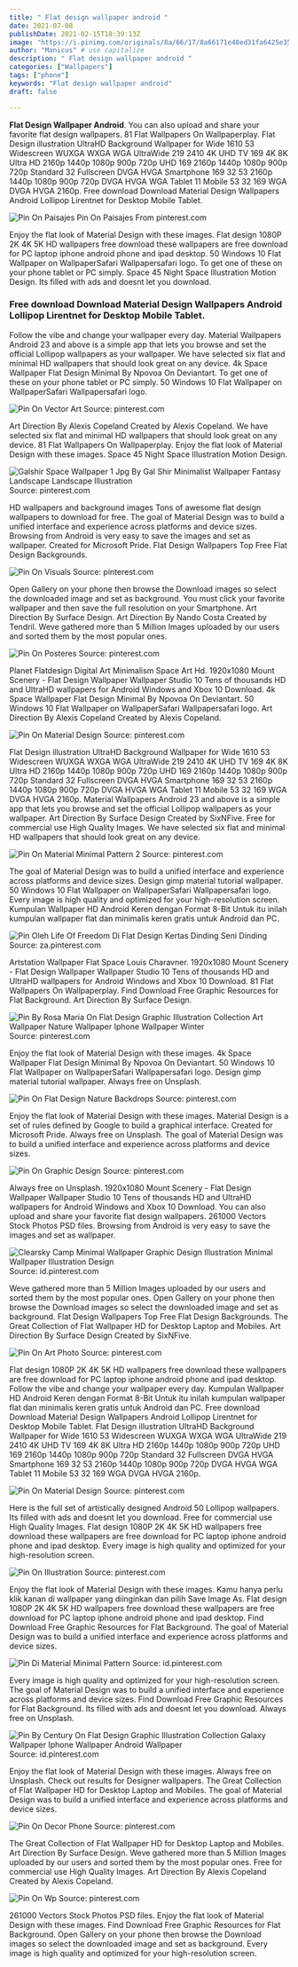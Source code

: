```yaml
---
title: " Flat design wallpaper android "
date: 2021-07-08
publishDate: 2021-02-15T18:39:13Z
image: "https://i.pinimg.com/originals/8a/66/17/8a66171e48ed31fa6425e351d4d75398.jpg"
author: "Manicus" # use capitalize
description: " Flat design wallpaper android "
categories: ["Wallpapers"]
tags: ["phone"]
keywords: "Flat design wallpaper android"
draft: false

---
```



**Flat Design Wallpaper Android**. You can also upload and share your favorite flat design wallpapers. 81 Flat Wallpapers On Wallpaperplay. Flat Design illustration UltraHD Background Wallpaper for Wide 1610 53 Widescreen WUXGA WXGA WGA UltraWide 219 2410 4K UHD TV 169 4K 8K Ultra HD 2160p 1440p 1080p 900p 720p UHD 169 2160p 1440p 1080p 900p 720p Standard 32 Fullscreen DVGA HVGA Smartphone 169 32 53 2160p 1440p 1080p 900p 720p DVGA HVGA WGA Tablet 11 Mobile 53 32 169 WGA DVGA HVGA 2160p. Free download Download Material Design Wallpapers Android Lollipop Lirentnet for Desktop Mobile Tablet.

![Pin On Paisajes](https://i.pinimg.com/originals/37/4c/d8/374cd8576fc5b50fc776cdbd8cb7605d.jpg "Pin On Paisajes")
Pin On Paisajes From pinterest.com


Enjoy the flat look of Material Design with these images. Flat design 1080P 2K 4K 5K HD wallpapers free download these wallpapers are free download for PC laptop iphone android phone and ipad desktop. 50 Windows 10 Flat Wallpaper on WallpaperSafari Wallpapersafari logo. To get one of these on your phone tablet or PC simply. Space 45 Night Space Illustration Motion Design. Its filled with ads and doesnt let you download.

### Free download Download Material Design Wallpapers Android Lollipop Lirentnet for Desktop Mobile Tablet.

Follow the vibe and change your wallpaper every day. Material Wallpapers Android 23 and above is a simple app that lets you browse and set the official Lollipop wallpapers as your wallpaper. We have selected six flat and minimal HD wallpapers that should look great on any device. 4k Space Wallpaper Flat Design Minimal By Npovoa On Deviantart. To get one of these on your phone tablet or PC simply. 50 Windows 10 Flat Wallpaper on WallpaperSafari Wallpapersafari logo.


![Pin On Vector Art](https://i.pinimg.com/originals/6f/20/38/6f20383c8ab632706dcc097d642b091a.jpg "Pin On Vector Art")
Source: pinterest.com

Art Direction By Alexis Copeland Created by Alexis Copeland. We have selected six flat and minimal HD wallpapers that should look great on any device. 81 Flat Wallpapers On Wallpaperplay. Enjoy the flat look of Material Design with these images. Space 45 Night Space Illustration Motion Design.

![Galshir Space Wallpaper 1 Jpg By Gal Shir Minimalist Wallpaper Fantasy Landscape Landscape Illustration](https://i.pinimg.com/originals/39/42/a1/3942a180299d5b9587c2aa8e09d91ecf.jpg "Galshir Space Wallpaper 1 Jpg By Gal Shir Minimalist Wallpaper Fantasy Landscape Landscape Illustration")
Source: pinterest.com

HD wallpapers and background images Tons of awesome flat design wallpapers to download for free. The goal of Material Design was to build a unified interface and experience across platforms and device sizes. Browsing from Android is very easy to save the images and set as wallpaper. Created for Microsoft Pride. Flat Design Wallpapers Top Free Flat Design Backgrounds.

![Pin On Visuals](https://i.pinimg.com/originals/9a/65/3a/9a653a04945b3b731a013d128e6c59c6.png "Pin On Visuals")
Source: pinterest.com

Open Gallery on your phone then browse the Download images so select the downloaded image and set as background. You must click your favorite wallpaper and then save the full resolution on your Smartphone. Art Direction By Surface Design. Art Direction By Nando Costa Created by Tendril. Weve gathered more than 5 Million Images uploaded by our users and sorted them by the most popular ones.

![Pin On Posteres](https://i.pinimg.com/originals/72/21/1e/72211e22a486d924dc4366f8cde8b577.jpg "Pin On Posteres")
Source: pinterest.com

Planet Flatdesign Digital Art Minimalism Space Art Hd. 1920x1080 Mount Scenery - Flat Design Wallpaper Wallpaper Studio 10 Tens of thousands HD and UltraHD wallpapers for Android Windows and Xbox 10 Download. 4k Space Wallpaper Flat Design Minimal By Npovoa On Deviantart. 50 Windows 10 Flat Wallpaper on WallpaperSafari Wallpapersafari logo. Art Direction By Alexis Copeland Created by Alexis Copeland.

![Pin On Material Design](https://i.pinimg.com/originals/30/76/d7/3076d755b60e6298e3f61b831bb77caf.png "Pin On Material Design")
Source: pinterest.com

Flat Design illustration UltraHD Background Wallpaper for Wide 1610 53 Widescreen WUXGA WXGA WGA UltraWide 219 2410 4K UHD TV 169 4K 8K Ultra HD 2160p 1440p 1080p 900p 720p UHD 169 2160p 1440p 1080p 900p 720p Standard 32 Fullscreen DVGA HVGA Smartphone 169 32 53 2160p 1440p 1080p 900p 720p DVGA HVGA WGA Tablet 11 Mobile 53 32 169 WGA DVGA HVGA 2160p. Material Wallpapers Android 23 and above is a simple app that lets you browse and set the official Lollipop wallpapers as your wallpaper. Art Direction By Surface Design Created by SixNFive. Free for commercial use High Quality Images. We have selected six flat and minimal HD wallpapers that should look great on any device.

![Pin On Material Minimal Pattern 2](https://i.pinimg.com/originals/e2/25/8b/e2258ba99b88fe1766e16458370db466.jpg "Pin On Material Minimal Pattern 2")
Source: pinterest.com

The goal of Material Design was to build a unified interface and experience across platforms and device sizes. Design gimp material tutorial wallpaper. 50 Windows 10 Flat Wallpaper on WallpaperSafari Wallpapersafari logo. Every image is high quality and optimized for your high-resolution screen. Kumpulan Wallpaper HD Android Keren dengan Format 8-Bit Untuk itu inilah kumpulan wallpaper flat dan minimalis keren gratis untuk Android dan PC.

![Pin Oleh Life Of Freedom Di Flat Design Kertas Dinding Seni Dinding](https://i.pinimg.com/originals/4e/3f/2d/4e3f2d62789d4b41dc5b31909f233cf8.jpg "Pin Oleh Life Of Freedom Di Flat Design Kertas Dinding Seni Dinding")
Source: za.pinterest.com

Artstation Wallpaper Flat Space Louis Charavner. 1920x1080 Mount Scenery - Flat Design Wallpaper Wallpaper Studio 10 Tens of thousands HD and UltraHD wallpapers for Android Windows and Xbox 10 Download. 81 Flat Wallpapers On Wallpaperplay. Find Download Free Graphic Resources for Flat Background. Art Direction By Surface Design.

![Pin By Rosa Maria On Flat Design Graphic Illustration Collection Art Wallpaper Nature Wallpaper Iphone Wallpaper Winter](https://i.pinimg.com/originals/da/b7/ea/dab7ea9cbf0d8f8dd4c5e78670402a75.jpg "Pin By Rosa Maria On Flat Design Graphic Illustration Collection Art Wallpaper Nature Wallpaper Iphone Wallpaper Winter")
Source: pinterest.com

Enjoy the flat look of Material Design with these images. 4k Space Wallpaper Flat Design Minimal By Npovoa On Deviantart. 50 Windows 10 Flat Wallpaper on WallpaperSafari Wallpapersafari logo. Design gimp material tutorial wallpaper. Always free on Unsplash.

![Pin On Flat Design Nature Backdrops](https://i.pinimg.com/originals/07/d1/9a/07d19afbe3abe69b1334e3a93b2ffaf5.png "Pin On Flat Design Nature Backdrops")
Source: pinterest.com

Enjoy the flat look of Material Design with these images. Material Design is a set of rules defined by Google to build a graphical interface. Created for Microsoft Pride. Always free on Unsplash. The goal of Material Design was to build a unified interface and experience across platforms and device sizes.

![Pin On Graphic Design](https://i.pinimg.com/736x/b4/bf/b1/b4bfb14e8eaf25d5fe5a2e6045af1dc0.jpg "Pin On Graphic Design")
Source: pinterest.com

Always free on Unsplash. 1920x1080 Mount Scenery - Flat Design Wallpaper Wallpaper Studio 10 Tens of thousands HD and UltraHD wallpapers for Android Windows and Xbox 10 Download. You can also upload and share your favorite flat design wallpapers. 261000 Vectors Stock Photos PSD files. Browsing from Android is very easy to save the images and set as wallpaper.

![Clearsky Camp Minimal Wallpaper Graphic Design Illustration Minimal Wallpaper Illustration Design](https://i.pinimg.com/originals/2e/19/53/2e19536e18811e59e279c00cdf45d1ac.jpg "Clearsky Camp Minimal Wallpaper Graphic Design Illustration Minimal Wallpaper Illustration Design")
Source: id.pinterest.com

Weve gathered more than 5 Million Images uploaded by our users and sorted them by the most popular ones. Open Gallery on your phone then browse the Download images so select the downloaded image and set as background. Flat Design Wallpapers Top Free Flat Design Backgrounds. The Great Collection of Flat Wallpaper HD for Desktop Laptop and Mobiles. Art Direction By Surface Design Created by SixNFive.

![Pin On Art Photo](https://i.pinimg.com/originals/75/35/bb/7535bb273fb59fdec8a5fc87c26a0dff.png "Pin On Art Photo")
Source: pinterest.com

Flat design 1080P 2K 4K 5K HD wallpapers free download these wallpapers are free download for PC laptop iphone android phone and ipad desktop. Follow the vibe and change your wallpaper every day. Kumpulan Wallpaper HD Android Keren dengan Format 8-Bit Untuk itu inilah kumpulan wallpaper flat dan minimalis keren gratis untuk Android dan PC. Free download Download Material Design Wallpapers Android Lollipop Lirentnet for Desktop Mobile Tablet. Flat Design illustration UltraHD Background Wallpaper for Wide 1610 53 Widescreen WUXGA WXGA WGA UltraWide 219 2410 4K UHD TV 169 4K 8K Ultra HD 2160p 1440p 1080p 900p 720p UHD 169 2160p 1440p 1080p 900p 720p Standard 32 Fullscreen DVGA HVGA Smartphone 169 32 53 2160p 1440p 1080p 900p 720p DVGA HVGA WGA Tablet 11 Mobile 53 32 169 WGA DVGA HVGA 2160p.

![Pin On Material Design](https://i.pinimg.com/originals/3b/90/5d/3b905d7d29016bcab0260db9250c591f.png "Pin On Material Design")
Source: pinterest.com

Here is the full set of artistically designed Android 50 Lollipop wallpapers. Its filled with ads and doesnt let you download. Free for commercial use High Quality Images. Flat design 1080P 2K 4K 5K HD wallpapers free download these wallpapers are free download for PC laptop iphone android phone and ipad desktop. Every image is high quality and optimized for your high-resolution screen.

![Pin On Illustration](https://i.pinimg.com/originals/49/8b/d7/498bd7b4b9f9a64cd4f9b9f40cc2ee00.png "Pin On Illustration")
Source: pinterest.com

Enjoy the flat look of Material Design with these images. Kamu hanya perlu klik kanan di wallpaper yang diinginkan dan pilih Save Image As. Flat design 1080P 2K 4K 5K HD wallpapers free download these wallpapers are free download for PC laptop iphone android phone and ipad desktop. Find Download Free Graphic Resources for Flat Background. The goal of Material Design was to build a unified interface and experience across platforms and device sizes.

![Pin Di Material Minimal Pattern](https://i.pinimg.com/originals/05/00/84/050084f304784127e69c6c71c3751ec2.jpg "Pin Di Material Minimal Pattern")
Source: id.pinterest.com

Every image is high quality and optimized for your high-resolution screen. The goal of Material Design was to build a unified interface and experience across platforms and device sizes. Find Download Free Graphic Resources for Flat Background. Its filled with ads and doesnt let you download. Always free on Unsplash.

![Pin By Century On Flat Design Graphic Illustration Collection Galaxy Wallpaper Iphone Wallpaper Android Wallpaper](https://i.pinimg.com/originals/c7/b8/90/c7b890d8340a88726adcf0fd0668c73f.jpg "Pin By Century On Flat Design Graphic Illustration Collection Galaxy Wallpaper Iphone Wallpaper Android Wallpaper")
Source: id.pinterest.com

Enjoy the flat look of Material Design with these images. Always free on Unsplash. Check out results for Designer wallpapers. The Great Collection of Flat Wallpaper HD for Desktop Laptop and Mobiles. The goal of Material Design was to build a unified interface and experience across platforms and device sizes.

![Pin On Decor Phone](https://i.pinimg.com/originals/46/1c/01/461c0133da95e315cd4e245f79219ec0.jpg "Pin On Decor Phone")
Source: pinterest.com

The Great Collection of Flat Wallpaper HD for Desktop Laptop and Mobiles. Art Direction By Surface Design. Weve gathered more than 5 Million Images uploaded by our users and sorted them by the most popular ones. Free for commercial use High Quality Images. Art Direction By Alexis Copeland Created by Alexis Copeland.

![Pin On Wp](https://i.pinimg.com/originals/8a/66/17/8a66171e48ed31fa6425e351d4d75398.jpg "Pin On Wp")
Source: pinterest.com

261000 Vectors Stock Photos PSD files. Enjoy the flat look of Material Design with these images. Find Download Free Graphic Resources for Flat Background. Open Gallery on your phone then browse the Download images so select the downloaded image and set as background. Every image is high quality and optimized for your high-resolution screen.

